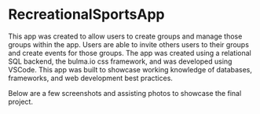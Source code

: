# RecreationalSportsApp

This app was created to allow users to create groups and manage those groups within the app. Users are able to invite others users to their groups and create events for those groups. The app was created using a relational SQL backend, the bulma.io css framework, and was developed using VSCode. This app was built to showcase working knowledge of databases, frameworks, and web development best practices.

Below are a few screenshots and assisting photos to showcase the final project.

